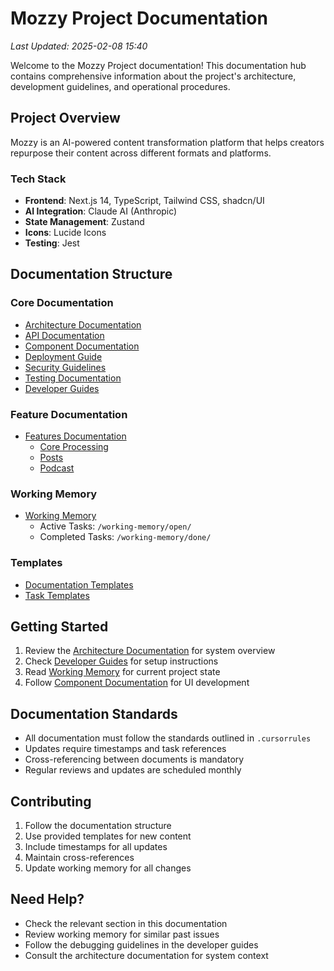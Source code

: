 # Mozzy Project Documentation

_Last Updated: 2025-02-08 15:40_

Welcome to the Mozzy Project documentation! This documentation hub contains comprehensive information about the project's architecture, development guidelines, and operational procedures.

## Project Overview

Mozzy is an AI-powered content transformation platform that helps creators repurpose their content across different formats and platforms.

### Tech Stack

- **Frontend**: Next.js 14, TypeScript, Tailwind CSS, shadcn/UI
- **AI Integration**: Claude AI (Anthropic)
- **State Management**: Zustand
- **Icons**: Lucide Icons
- **Testing**: Jest

## Documentation Structure

### Core Documentation

- [Architecture Documentation](./architecture/README.md)
- [API Documentation](./api/README.md)
- [Component Documentation](./components/README.md)
- [Deployment Guide](./deployment/README.md)
- [Security Guidelines](./security/README.md)
- [Testing Documentation](./testing/README.md)
- [Developer Guides](./guides/README.md)

### Feature Documentation

- [Features Documentation](./features/README.md)
  - [Core Processing](./features/core-processing/README.md)
  - [Posts](./features/posts/README.md)
  - [Podcast](./features/podcast/README.md)

### Working Memory

- [Working Memory](./working-memory/README.md)
  - Active Tasks: `/working-memory/open/`
  - Completed Tasks: `/working-memory/done/`

### Templates

- [Documentation Templates](./templates/README.md)
- [Task Templates](./templates/task-plan-template.md)

## Getting Started

1. Review the [Architecture Documentation](./architecture/README.md) for system overview
2. Check [Developer Guides](./guides/README.md) for setup instructions
3. Read [Working Memory](./working-memory/README.md) for current project state
4. Follow [Component Documentation](./components/README.md) for UI development

## Documentation Standards

- All documentation must follow the standards outlined in `.cursorrules`
- Updates require timestamps and task references
- Cross-referencing between documents is mandatory
- Regular reviews and updates are scheduled monthly

## Contributing

1. Follow the documentation structure
2. Use provided templates for new content
3. Include timestamps for all updates
4. Maintain cross-references
5. Update working memory for all changes

## Need Help?

- Check the relevant section in this documentation
- Review working memory for similar past issues
- Follow the debugging guidelines in the developer guides
- Consult the architecture documentation for system context
